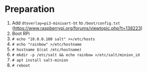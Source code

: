 # Preparation

1. Add `dtoverlay=pi3-miniuart-bt` to `/boot/config.txt` (https://www.raspberrypi.org/forums/viewtopic.php?t=138223)
2. Boot RPi
3. `# echo "10.0.0.100 salt" >>/etc/hosts`
4. `# echo "rainbow" >/etc/hostname`
5. `# hostname $(cat /etc/hostname)`
6. `# mkdir -p /etc/salt && echo rainbow >/etc/salt/minion_id`
7. `# apt install salt-minion`
8. `# reboot`
